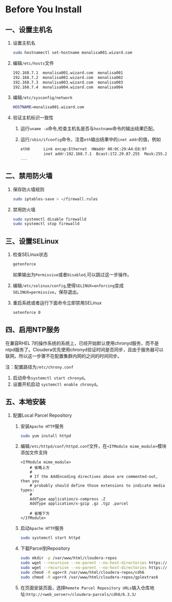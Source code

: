 # Before You Install

## 一、设置主机名

1. 设置主机名

   ```sh
   sudo hostnamectl set-hostname monalisa001.wizard.com
   ```

2. 编辑`/etc/hosts`文件

   ```sh
   192.168.7.1  monalisa001.wizard.com  monalisa001
   192.168.7.2  monalisa002.wizard.com  monalisa002
   192.168.7.3  monalisa003.wizard.com  monalisa003
   192.168.7.4  monalisa004.wizard.com  monalisa004
   ```

3. 编辑`/etc/sysconfig/network`

   ```sh
   HOSTNAME=monalisa001.wizard.com
   ```

4. 验证主机标识一致性

   1. 运行`uname -a`命令,检查主机名是否与`hostname`命令的输出结果匹配。

   2. 运行`/sbin/ifconfig`命令，注意`eth`输出结果中的`inet addr`的值，例如

      ```sh
      eth0      Link encap:Ethernet  HWaddr 00:0C:29:A4:E8:97  
                inet addr:192.168.7.1  Bcast:172.29.87.255  Mask:255.255.248.0
      ...
      ```

      

## 二、禁用防火墙

1. 保存防火墙规则

   ```sh
   sudo iptables-save > ~/firewall.rules
   ```

2. 禁用防火墙

   ```sh
   sudo systemctl disable firewalld
   sudo systemctl stop firewalld
   ```



## 三、设置SELinux

1. 检查SELinux状态

   ```sh
   getenforce
   ```

   如果输出为`Permissive`或者`Disabled`,可以跳过这一步操作。

2. 编辑`/etc/selinux/config`,使得`SELINUX=enforcing`变成`SELINUX=permissive`，保存退出。

3. 重启系统或者运行下面命令立即禁用SELinux

   ```sh
   setenforce 0
   ```

   

## 四、启用NTP服务

在兼容RHEL 7的操作系统的系统上，已经开始默认使用chronyd服务，而不是ntpd服务了。Cloudera优先使用chronyd验证时间是否同步，且由于服务器可以联网，所以这一步骤不在配置集群内网的之间的时间同步。

注：配置路径为`/etc/chrony.conf`

1. 启动命令`systemctl start chronyd`。
2. 设置开机启动 `systemctl enable chronyd`。



## 五、本地安装

1. 配置Local Parcel Repository

   1. 安装`Apache HTTP`服务

      ```sh
      sudo yum install httpd
      ```

   2. 编辑`/etc/httpd/conf/httpd.conf`文件，在`<IfModule mime_module>`模块添加文件支持

      ```sh{8}
      <IfModule mime_module>
          # 省略上方
          #
          # If the AddEncoding directives above are commented-out, then you
          # probably should define those extensions to indicate media types:
          #
          AddType application/x-compress .Z
          AddType application/x-gzip .gz .tgz .parcel
      
          # 省略下方
      </IfModule>
      ```

   3. 启动`Apache HTTP`服务

      ```sh
      sudo systemctl start httpd
      ```

   4. 下载Parcel到Repository

      ```sh
      sudo mkdir -p /var/www/html/cloudera-repos
      sudo wget --recursive --no-parent --no-host-directories https://USERNAME:PASSWORD@archive.cloudera.com/p/cdh6/6.3.2/parcels/ -P /var/www/html/cloudera-repos
      sudo wget --recursive --no-parent --no-host-directories https://USERNAME:PASSWORD@archive.cloudera.com/gplextras6/6.3.2/parcels/ -P /var/www/html/cloudera-repos
      sudo chmod -R ugo+rX /var/www/html/cloudera-repos/cdh6
      sudo chmod -R ugo+rX /var/www/html/cloudera-repos/gplextras6
      ```

   5. 在页面安装页面，选择`Remote Parcel Repository URLs`输入仓库地址:`http://<web_server>/cloudera-parcels/cdh6/6.3.3/`